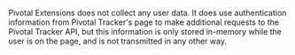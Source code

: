 Pivotal Extensions does not collect any user data. It does use authentication information from Pivotal Tracker's page to make additional requests to the Pivotal Tracker API, but this information is only stored in-memory while the user is on the page, and is not transmitted in any other way.